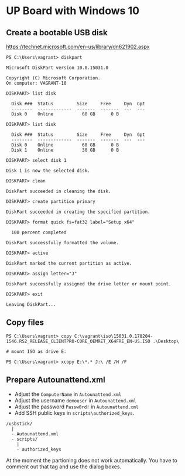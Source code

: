 # UP Board with Windows 10

## Create a bootable USB disk

https://technet.microsoft.com/en-us/library/dn621902.aspx

```
PS C:\Users\vagrant> diskpart

Microsoft DiskPart version 10.0.15031.0

Copyright (C) Microsoft Corporation.
On computer: VAGRANT-10

DISKPART> list disk

  Disk ###  Status         Size     Free     Dyn  Gpt
  --------  -------------  -------  -------  ---  ---
  Disk 0    Online           60 GB      0 B

DISKPART> list disk

  Disk ###  Status         Size     Free     Dyn  Gpt
  --------  -------------  -------  -------  ---  ---
  Disk 0    Online           60 GB      0 B
  Disk 1    Online           30 GB      0 B

DISKPART> select disk 1

Disk 1 is now the selected disk.

DISKPART> clean

DiskPart succeeded in cleaning the disk.

DISKPART> create partition primary

DiskPart succeeded in creating the specified partition.

DISKPART> format quick fs=fat32 label="Setup x64"

  100 percent completed

DiskPart successfully formatted the volume.

DISKPART> active

DiskPart marked the current partition as active.

DISKPART> assign letter="J"

DiskPart successfully assigned the drive letter or mount point.

DISKPART> exit

Leaving DiskPart...
```

## Copy files

```
PS C:\Users\vagrant> copy C:\vagrant\iso\15031.0.170204-1546.RS2_RELEASE_CLIENTPRO-CORE_OEMRET_X64FRE_EN-US.ISO .\Desktop\

# mount ISO as drive E:

PS C:\Users\vagrant> xcopy E:\*.* J:\ /E /H /F
```

## Prepare Autounattend.xml

- Adjust the `ComputerName` in `Autounattend.xml`
- Adjust the username `demouser` in `Autounattend.xml`
- Adjust the password `Passw0rd!` in `Autounattend.xml`
- Add SSH public keys in `scripts\authorized_keys`.

```
/usbstick/
  |
  - Autounattend.xml
  - scripts/
    |
    - authorized_keys
```

At the moment the partioning does not work automatically. You have to comment out that tag and use the dialog boxes.
